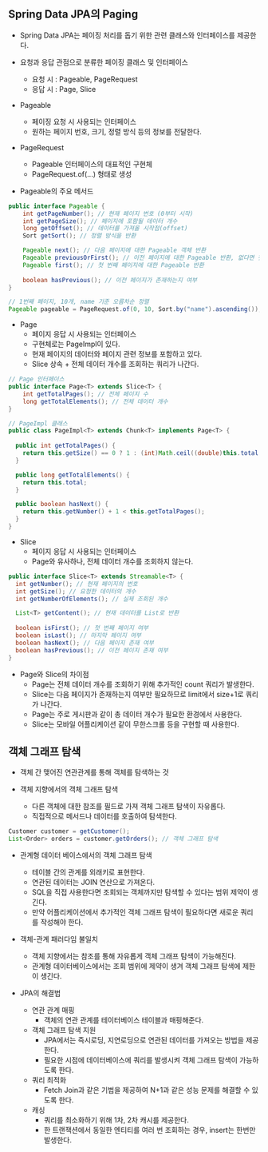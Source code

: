 ## Spring Data JPA의 Paging
- Spring Data JPA는 페이징 처리를 돕기 위한 관련 클래스와 인터페이스를 제공한다.


- 요청과 응답 관점으로 분류한 페이징 클래스 및 인터페이스
  - 요청 시 : Pageable, PageRequest
  - 응답 시 : Page, Slice


- Pageable
  - 페이징 요청 시 사용되는 인터페이스
  - 원하는 페이지 번호, 크기, 정렬 방식 등의 정보를 전달한다.


- PageRequest
    - Pageable 인터페이스의 대표적인 구현체
    - PageRequest.of(...) 형태로 생성


- Pageable의 주요 메서드
```java
public interface Pageable {
    int getPageNumber(); // 현재 페이지 번호 (0부터 시작)
    int getPageSize(); // 페이지에 포함될 데이터 개수
    long getOffset(); // 데이터를 가져올 시작점(offset)
    Sort getSort(); // 정렬 방식을 반환

    Pageable next(); // 다음 페이지에 대한 Pageable 객체 반환
    Pageable previousOrFirst(); // 이전 페이지에 대한 Pageable 반환, 없다면 첫 번째 페이지
    Pageable first(); // 첫 번째 페이지에 대한 Pageable 반환
    
    boolean hasPrevious(); // 이전 페이지가 존재하는지 여부
}
```
```java
// 1번째 페이지, 10개, name 기준 오름차순 정렬
Pageable pageable = PageRequest.of(0, 10, Sort.by("name").ascending());
```


- Page
  - 페이지 응답 시 사용되는 인터페이스
  - 구현체로는 PageImpl이 있다.
  - 현재 페이지의 데이터와 페이지 관련 정보를 포함하고 있다.
  - Slice 상속 + 전체 데이터 개수를 조회하는 쿼리가 나간다.
```java
// Page 인터페이스
public interface Page<T> extends Slice<T> {
    int getTotalPages(); // 전체 페이지 수
    long getTotalElements(); // 전체 데이터 개수
}
```
```java
// PageImpl 클래스
public class PageImpl<T> extends Chunk<T> implements Page<T> {
    
  public int getTotalPages() {
    return this.getSize() == 0 ? 1 : (int)Math.ceil((double)this.total / (double)this.getSize());
  }

  public long getTotalElements() {
    return this.total;
  }

  public boolean hasNext() {
    return this.getNumber() + 1 < this.getTotalPages();
  }
}
```


- Slice
  - 페이지 응답 시 사용되는 인터페이스
  - Page와 유사하나, 전체 데이터 개수를 조회하지 않는다.
```java
public interface Slice<T> extends Streamable<T> {
  int getNumber(); // 현재 페이지의 번호
  int getSize(); // 요청한 데이터의 개수
  int getNumberOfElements(); // 실제 조회된 개수

  List<T> getContent(); // 현재 데이터를 List로 반환 
  
  boolean isFirst(); // 첫 번째 페이지 여부
  boolean isLast(); // 마지막 페이지 여부
  boolean hasNext(); // 다음 페이지 존재 여부
  boolean hasPrevious(); // 이전 페이지 존재 여부
}
```

- Page와 Slice의 차이점
  - Page는 전체 데이터 개수를 조회하기 위해 추가적인 count 쿼리가 발생한다.
  - Slice는 다음 페이지가 존재하는지 여부만 필요하므로 limit에서 size+1로 쿼리가 나간다.
  - Page는 주로 게시판과 같이 총 데이터 개수가 필요한 환경에서 사용한다.
  - Slice는 모바일 어플리케이션 같이 무한스크롤 등을 구현할 때 사용한다.


## 객체 그래프 탐색
- 객체 간 맺어진 연관관계를 통해 객체를 탐색하는 것


- 객체 지향에서의 객체 그래프 탐색
  - 다른 객체에 대한 참조를 필드로 가져 객체 그래프 탐색이 자유롭다.
  - 직접적으로 메서드나 데이터를 호출하여 탐색한다.
```java
Customer customer = getCustomer();
List<Order> orders = customer.getOrders(); // 객체 그래프 탐색
```


- 관계형 데이터 베이스에서의 객체 그래프 탐색
  - 테이블 간의 관계를 외래키로 표현한다.
  - 연관된 데이터는 JOIN 연산으로 가져온다.
  - SQL을 직접 사용한다면 조회되는 객체까지만 탐색할 수 있다는 범위 제약이 생긴다.
  - 만약 어플리케이션에서 추가적인 객체 그래프 탐색이 필요하다면 새로운 쿼리를 작성해야 한다.


- 객체-관계 패러다임 불일치
  - 객체 지향에서는 참조를 통해 자유롭게 객체 그래프 탐색이 가능해진다.
  - 관계형 데이터베이스에서는 조회 범위에 제약이 생겨 객체 그래프 탐색에 제한이 생긴다.


- JPA의 해결법
  - 연관 관계 매핑
    - 객체의 연관 관계를 테이터베이스 테이블과 매핑해준다.
  - 객체 그래프 탐색 지원
    - JPA에서는 즉시로딩, 지연로딩으로 연관된 데이터를 가져오는 방법을 제공한다.
    - 필요한 시점에 데이터베이스에 쿼리를 발생시켜 객체 그래프 탐색이 가능하도록 한다.
  - 쿼리 최적화
    - Fetch Join과 같은 기법을 제공하여 N+1과 같은 성능 문제를 해결할 수 있도록 한다.
  - 캐싱
    - 쿼리를 최소화하기 위해 1차, 2차 캐시를 제공한다.
    - 한 트랜잭션에서 동일한 엔티티를 여러 번 조회하는 경우, insert는 한번만 발생한다.